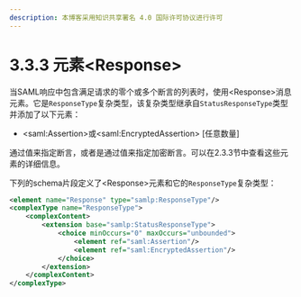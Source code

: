```yaml
---
description: 本博客采用知识共享署名 4.0 国际许可协议进行许可
---
```



# 3.3.3 元素\<Response\>

当SAML响应中包含满足请求的零个或多个断言的列表时，使用\<Response\>消息元素。它是```ResponseType```复杂类型，该复杂类型继承自```StatusResponseType```类型并添加了以下元素：

+ \<saml:Assertion\>或\<saml:EncryptedAssertion\> [任意数量]

通过值来指定断言，或者是通过值来指定加密断言。可以在2.3.3节中查看这些元素的详细信息。     
       
       
下列的schema片段定义了\<Response\>元素和它的```ResponseType```复杂类型：

```xml
<element name="Response" type="samlp:ResponseType"/>
<complexType name="ResponseType">
    <complexContent>
        <extension base="samlp:StatusResponseType">
            <choice minOccurs="0" maxOccurs="unbounded">
                <element ref="saml:Assertion"/>
                <element ref="saml:EncryptedAssertion"/>
            </choice>
        </extension>
    </complexContent>
</complexType>
```


